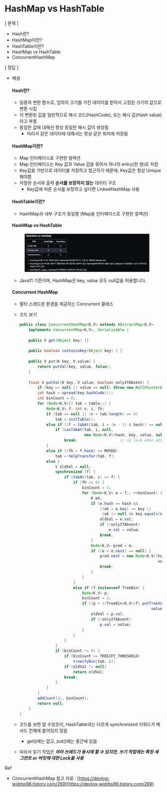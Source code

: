 # HashMap vs HashTable

\[ 문제 ]

* Hash란?
* HashMap이란?
* HashTable이란?
* HashMap vs HashTable
* ConcurrentHashMap

\[ 정답 ]

*   해설

    #### Hash란?

    * 일종의 변환 함수로, 임의의 크기를 가진 데이터를 받아서 고정된 크기의 값으로 변환 시킴
    * 이 변환된 값을 일반적으로 해시 코드(HashCode), 또는 해시 값(Hash value)라고 부름
    * 동일한 값에 대해선 항상 동일한 해시 값이 생성됨
      * 따라서 같은 데이터에 대해서는 항상 같은 위치에 저장됨

    #### HashMap이란?

    * Map 인터페이스로 구현한 컬렉션
    * Map 인터페이스는 Key 값과 Value 값을 묶어서 하나의 entry(한 쌍)로 저장
    * Key값을 기반으로 데이터를 저장하고 접근하기 때문에, Key값은 항상 Unique 해야함
    * 저장된 순서와 출력 **순서를 보장하지 않는** 데이터 구조
      * Key값에 따른 순서를 보장하고 싶다면 LinkedHashMap 사용

    #### HashTable이란?

    * HashMap과 내부 구조가 동일함 (Map을 인터페이스로 구현한 컬렉션)

    #### HashMap vs HashTable

    <figure><img src="../../../../.gitbook/assets/image (2) (1) (1) (1) (1) (1) (1) (1) (1) (1).png" alt=""><figcaption></figcaption></figure>

    * Java11 기준이며, HashMap은 key, value 모두 null값을 허용합니다.

    #### Concurrent HashMap

    * 멀티 스레드한 환경을 제공하는 Concurrent 클래스
    *   코드 보기

        ```java
        public class ConcurrentHashMap<K,V> extends AbstractMap<K,V>
            implements ConcurrentMap<K,V>, Serializable {

            public V get(Object key) {}

            public boolean containsKey(Object key) { }

            public V put(K key, V value) {
                return putVal(key, value, false);
            }

            final V putVal(K key, V value, boolean onlyIfAbsent) {
                if (key == null || value == null) throw new NullPointerException();
                int hash = spread(key.hashCode());
                int binCount = 0;
                for (Node<K,V>[] tab = table;;) {
                    Node<K,V> f; int n, i, fh;
                    if (tab == null || (n = tab.length) == 0)
                        tab = initTable();
                    else if ((f = tabAt(tab, i = (n - 1) & hash)) == null) {
                        if (casTabAt(tab, i, null,
                                     new Node<K,V>(hash, key, value, null)))
                            break;                   // no lock when adding to empty bin
                    }
                    else if ((fh = f.hash) == MOVED)
                        tab = helpTransfer(tab, f);
                    else {
                        V oldVal = null;
                        synchronized (f) {
                            if (tabAt(tab, i) == f) {
                                if (fh >= 0) {
                                    binCount = 1;
                                    for (Node<K,V> e = f;; ++binCount) {
                                        K ek;
                                        if (e.hash == hash &&
                                            ((ek = e.key) == key ||
                                             (ek != null && key.equals(ek)))) {
                                            oldVal = e.val;
                                            if (!onlyIfAbsent)
                                                e.val = value;
                                            break;
                                        }
                                        Node<K,V> pred = e;
                                        if ((e = e.next) == null) {
                                            pred.next = new Node<K,V>(hash, key,
                                                                      value, null);
                                            break;
                                        }
                                    }
                                }
                                else if (f instanceof TreeBin) {
                                    Node<K,V> p;
                                    binCount = 2;
                                    if ((p = ((TreeBin<K,V>)f).putTreeVal(hash, key,
                                                                   value)) != null) {
                                        oldVal = p.val;
                                        if (!onlyIfAbsent)
                                            p.val = value;
                                    }
                                }
                            }
                        }
                        if (binCount != 0) {
                            if (binCount >= TREEIFY_THRESHOLD)
                                treeifyBin(tab, i);
                            if (oldVal != null)
                                return oldVal;
                            break;
                        }
                    }
                }
                addCount(1L, binCount);
                return null;
            }
        }
        ```
    * 코드를 보면 알 수있듯이, HashTable과는 다르게 synchronized 키워드가 메서드 전체에 붙어있지 않음
      * get()에는 없고, put()에는 중간에 있음
    * 따라서 읽기 작업은 _**여러 쓰레드가 동시에 할 수 있지만, 쓰기 작업에는 특정 세그먼트 or 버킷에 대한 Lock을 사용**_

Ref

* ConcurrentHashMap 참고 자료 : [https://devlog-wjdrbs96.tistory.com/269](https://devlog-wjdrbs96.tistory.com/269)
